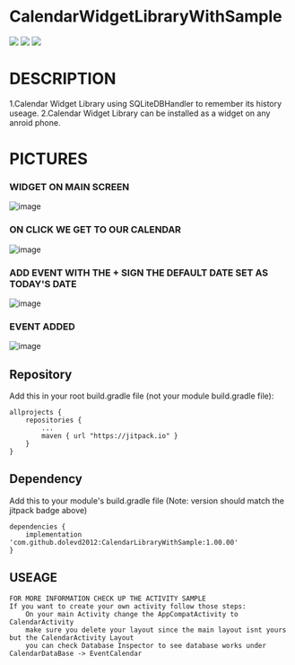 # CalendarWidgetLibraryWithSample


[![](https://jitpack.io/v/dolevd2012/CalendarLibraryWithSample.svg)](https://jitpack.io/#dolevd2012/CalendarLibraryWithSample)
![](https://img.shields.io/github/license/dolevd2012/RoomDataLib?color=blue)
![](https://img.shields.io/github/issues/dolevd2012/RoomDataLib?color=purple)


# DESCRIPTION
1.Calendar Widget Library using SQLiteDBHandler to remember its history useage.
2.Calendar Widget Library can be installed as a widget on any anroid phone.


# PICTURES
### WIDGET ON MAIN SCREEN
![image](https://user-images.githubusercontent.com/74798510/107160649-2e747500-69a0-11eb-80d1-d55132fb7d22.png)
### ON CLICK WE GET TO OUR CALENDAR
![image](https://user-images.githubusercontent.com/74798510/107160716-9b880a80-69a0-11eb-8aa6-6a1b67d7b846.png)
### ADD EVENT WITH  THE + SIGN THE DEFAULT DATE SET AS TODAY'S DATE
![image](https://user-images.githubusercontent.com/74798510/107160759-e86be100-69a0-11eb-8738-6baa7fb6ed8b.png)
### EVENT ADDED 
![image](https://user-images.githubusercontent.com/74798510/107160798-25d06e80-69a1-11eb-8f7d-d97675e27a84.png)


## Repository
Add this in your root build.gradle file (not your module build.gradle file):
```
allprojects {
	repositories {
		...
		maven { url "https://jitpack.io" }
	}
}
```

## Dependency
Add this to your module's build.gradle file (Note: version should match the jitpack badge above)
```
dependencies {
	implementation 'com.github.dolevd2012:CalendarLibraryWithSample:1.00.00'
}
```
## USEAGE
```
FOR MORE INFORMATION CHECK UP THE ACTIVITY SAMPLE
If you want to create your own activity follow those steps:
    On your main Activity change the AppCompatActivity to CalendarActivity
    make sure you delete your layout since the main layout isnt yours but the CalendarActivity Layout
    you can check Database Inspector to see database works under CalendarDataBase -> EventCalendar
```

